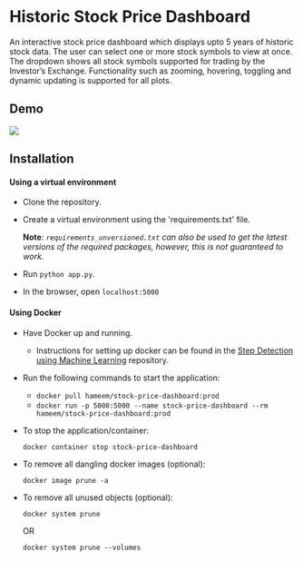 # Historic Stock Price Dashboard

An interactive stock price dashboard which displays upto 5 years of historic stock data.
The user can select one or more stock symbols to view at once.
The dropdown shows all stock symbols supported for trading by the Investor’s Exchange.
Functionality such as zooming, hovering, toggling and dynamic updating is supported for all plots.

## Demo

![](https://i.imgur.com/eGwD3AF.gif)

## Installation

#### Using a virtual environment

- Clone the repository.

- Create a virtual environment using the 'requirements.txt' file.

    <b>Note</b>: <i>`requirements_unversioned.txt` can also be used to get the latest versions of the required packages, 
    however, this is not guaranteed to work.</i>

- Run `python app.py`.

- In the browser, open `localhost:5000`

#### Using Docker

- Have Docker up and running.
    - Instructions for setting up docker can be found in the 
    [Step Detection using Machine Learning](https://github.com/Hameem1/Step-Detection-using-Machine-Learning#setting-up-docker) 
    repository.

- Run the following commands to start the application:
    - `docker pull hameem/stock-price-dashboard:prod`
    - `docker run -p 5000:5000 --name stock-price-dashboard --rm hameem/stock-price-dashboard:prod`

- To stop the application/container:
 
    `docker container stop stock-price-dashboard`
    
- To remove all dangling docker images (optional):

    `docker image prune -a`
    
- To remove all unused objects (optional):
    
    `docker system prune`
    
    OR
    
    `docker system prune --volumes`
    